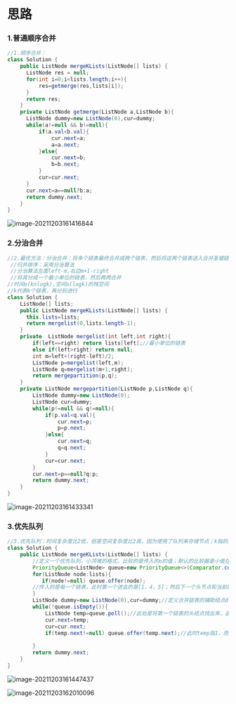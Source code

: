# 思路

### 1.普通顺序合并

```java
//1.顺序合并：
class Solution {
    public ListNode mergeKLists(ListNode[] lists) {
      ListNode res = null;
      for(int i=0;i<lists.length;i++){
          res=getmerge(res,lists[i]);
      }
      return res;
    }
    private ListNode getmerge(ListNode a,ListNode b){
      ListNode dummy=new ListNode(0),cur=dummy;
      while(a!=null && b!=null){
          if(a.val<b.val){
              cur.next=a;
              a=a.next;
          }else{
              cur.next=b;
              b=b.next;
          }
          cur=cur.next;
      }
      cur.next=a==null?b:a;
      return dummy.next;
    }      
}
```

![image-20211203161416844](C:\Users\28635\AppData\Roaming\Typora\typora-user-images\image-20211203161416844.png)

### 2.分治合并

```java
//2.最优方法：分治合并：将多个链表最终合并成两个链表，然后将这两个链表送入合并圣墟链表的方法中；
 //归并排序：采用分治算法
 //分治算法左面left-m,右边m+1-right
 //将其分成一个最小单位的链表，然后两两合并
//时间o(knlogk),空间o(logk)的栈空间
//k代表k个链表，再分别进行
class Solution {
    ListNode[] lists;
    public ListNode mergeKLists(ListNode[] lists) {
      this.lists=lists;
      return mergelist(0,lists.length-1);
    }
    private  ListNode mergelist(int left,int right){
        if(left==right) return lists[left];//最小单位的链表
        else if(left>right) return null;
        int m=left+(right-left)/2;
        ListNode p=mergelist(left,m);
        ListNode q=mergelist(m+1,right);
        return mergepartition(p,q);
    }
    private ListNode mergepartition(ListNode p,ListNode q){
        ListNode dummy=new ListNode(0);
        ListNode cur=dummy;
        while(p!=null && q!=null){
            if(p.val<q.val){
                cur.next=p;
                p=p.next;
            }else{
                cur.next=q;
                q=q.next;
            }
            cur=cur.next;
        }
        cur.next=p==null?q:p;
        return dummy.next;
    }
}
```

![image-20211203161433341](C:\Users\28635\AppData\Roaming\Typora\typora-user-images\image-20211203161433341.png)

### 3.优先队列

```java
//3.优先队列：时间复杂度比2低，但是空间复杂度比2高，因为使用了队列来存储节点；k指的是链表的个数；
class Solution {
    public ListNode mergeKLists(ListNode[] lists) {
        //定义一个优先队列，小顶堆的格式，比较的是传入的o的值；默认的比较器是小值在前面;
        PriorityQueue<ListNode> queue=new PriorityQueue<>(Comparator.comparingInt(o -> o.val));
        for(ListNode node:lists){
           if(node!=null) queue.offer(node);
        //传入的是每一个链表，此时第一个进去的是[1，4，5]；然后下一个头节点和当前链表头节点比较，谁小就谁在前；就是小顶堆的堆顶元素；
        }
        ListNode dummy=new ListNode(0),cur=dummy;//定义合并链表的辅助结点dummy，dummy.next就是合并链表的头结点；
        while(!queue.isEmpty()){
            ListNode temp=queue.poll();//此处是将第一个链表的头结点找出来，返回其链表[1，4，5];
            cur.next=temp;
            cur=cur.next;
            if(temp.next!=null) queue.offer(temp.next);//此时temp指1，而1的next=4!=null,所有将[4，5]送入链表；
            
        }
        return dummy.next;
    }
}
```

![image-20211203161447437](C:\Users\28635\AppData\Roaming\Typora\typora-user-images\image-20211203161447437.png)

![image-20211203162010096](C:\Users\28635\AppData\Roaming\Typora\typora-user-images\image-20211203162010096.png)